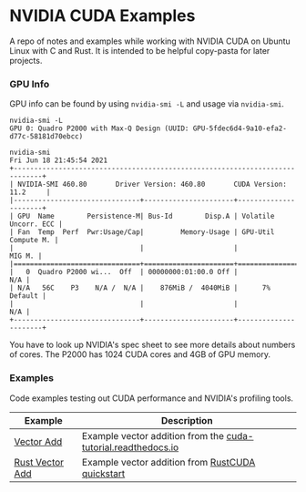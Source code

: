 # NVIDIA CUDA Examples

A repo of notes and examples while working with NVIDIA CUDA on Ubuntu Linux with C and
Rust. It is intended to be helpful copy-pasta for later projects.

### GPU Info

GPU info can be found by using `nvidia-smi -L` and usage via `nvidia-smi`.

```
nvidia-smi -L
GPU 0: Quadro P2000 with Max-Q Design (UUID: GPU-5fdec6d4-9a10-efa2-d77c-58181d70ebcc)

nvidia-smi
Fri Jun 18 21:45:54 2021       
+-----------------------------------------------------------------------------+
| NVIDIA-SMI 460.80       Driver Version: 460.80       CUDA Version: 11.2     |
|-------------------------------+----------------------+----------------------+
| GPU  Name        Persistence-M| Bus-Id        Disp.A | Volatile Uncorr. ECC |
| Fan  Temp  Perf  Pwr:Usage/Cap|         Memory-Usage | GPU-Util  Compute M. |
|                               |                      |               MIG M. |
|===============================+======================+======================|
|   0  Quadro P2000 wi...  Off  | 00000000:01:00.0 Off |                  N/A |
| N/A   56C    P3    N/A /  N/A |    876MiB /  4040MiB |      7%      Default |
|                               |                      |                  N/A |
+-------------------------------+----------------------+----------------------+
```

You have to look up NVIDIA's spec sheet to see more details about numbers of cores. The
P2000 has 1024 CUDA cores and 4GB of GPU memory.


### Examples

Code examples testing out CUDA performance and NVIDIA's profiling tools.

| Example | Description |
| --- | --- |
| [Vector Add](./vector_add/) | Example vector addition from the [cuda-tutorial.readthedocs.io](https://cuda-tutorial.readthedocs.io/en/latest/tutorials/tutorial01/) |
| [Rust Vector Add](./rust_add/) | Example vector addition from [RustCUDA quickstart](https://github.com/bheisler/RustaCUDA#quickstart) |
